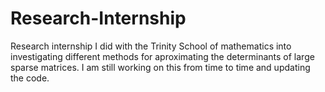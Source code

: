 # Research-Internship
Research internship I did with the Trinity School of mathematics into investigating different methods for aproximating the determinants of large sparse matrices. I am still working on this from time to time and updating the code. 
